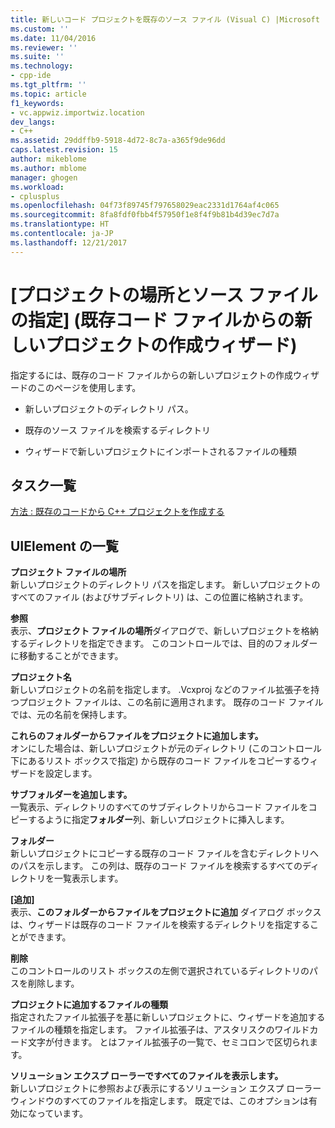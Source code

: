 ```yaml
---
title: 新しいコード プロジェクトを既存のソース ファイル (Visual C) |Microsoft ドキュメント
ms.custom: ''
ms.date: 11/04/2016
ms.reviewer: ''
ms.suite: ''
ms.technology:
- cpp-ide
ms.tgt_pltfrm: ''
ms.topic: article
f1_keywords:
- vc.appwiz.importwiz.location
dev_langs:
- C++
ms.assetid: 29ddffb9-5918-4d72-8c7a-a365f9de96dd
caps.latest.revision: 15
author: mikeblome
ms.author: mblome
manager: ghogen
ms.workload:
- cplusplus
ms.openlocfilehash: 04f73f89745f797658029eac2331d1764af4c065
ms.sourcegitcommit: 8fa8fdf0fbb4f57950f1e8f4f9b81b4d39ec7d7a
ms.translationtype: HT
ms.contentlocale: ja-JP
ms.lasthandoff: 12/21/2017
---
```

# <a name="specify-project-location-and-source-files-create-new-project-from-existing-code-files-wizard"></a>[プロジェクトの場所とソース ファイルの指定] \(既存コード ファイルからの新しいプロジェクトの作成ウィザード)
指定するには、既存のコード ファイルからの新しいプロジェクトの作成ウィザードのこのページを使用します。  
  
-   新しいプロジェクトのディレクトリ パス。  
  
-   既存のソース ファイルを検索するディレクトリ  
  
-   ウィザードで新しいプロジェクトにインポートされるファイルの種類  
  
## <a name="task-list"></a>タスク一覧  
 [方法 : 既存のコードから C++ プロジェクトを作成する](../ide/how-to-create-a-cpp-project-from-existing-code.md)  
  
## <a name="uielement-list"></a>UIElement の一覧  
 **プロジェクト ファイルの場所**  
 新しいプロジェクトのディレクトリ パスを指定します。 新しいプロジェクトのすべてのファイル (およびサブディレクトリ) は、この位置に格納されます。  
  
 **参照**  
 表示、**プロジェクト ファイルの場所**ダイアログで、新しいプロジェクトを格納するディレクトリを指定できます。 このコントロールでは、目的のフォルダーに移動することができます。  
  
 **プロジェクト名**  
 新しいプロジェクトの名前を指定します。 .Vcxproj などのファイル拡張子を持つプロジェクト ファイルは、この名前に適用されます。 既存のコード ファイルでは、元の名前を保持します。  
  
 **これらのフォルダーからファイルをプロジェクトに追加します。**  
 オンにした場合は、新しいプロジェクトが元のディレクトリ (このコントロール下にあるリスト ボックスで指定) から既存のコード ファイルをコピーするウィザードを設定します。  
  
 **サブフォルダーを追加します。**  
 一覧表示、ディレクトリのすべてのサブディレクトリからコード ファイルをコピーするように指定**フォルダー**列、新しいプロジェクトに挿入します。  
  
 **フォルダー**  
 新しいプロジェクトにコピーする既存のコード ファイルを含むディレクトリへのパスを示します。 この列は、既存のコード ファイルを検索するすべてのディレクトリを一覧表示します。  
  
 **[追加]**  
 表示、**このフォルダーからファイルをプロジェクトに追加** ダイアログ ボックスは、ウィザードは既存のコード ファイルを検索するディレクトリを指定することができます。  
  
 **削除**  
 このコントロールのリスト ボックスの左側で選択されているディレクトリのパスを削除します。  
  
 **プロジェクトに追加するファイルの種類**  
 指定されたファイル拡張子を基に新しいプロジェクトに、ウィザードを追加するファイルの種類を指定します。 ファイル拡張子は、アスタリスクのワイルドカード文字が付きます。 とはファイル拡張子の一覧で、セミコロンで区切られます。  
  
 **ソリューション エクスプ ローラーですべてのファイルを表示します。**  
 新しいプロジェクトに参照および表示にするソリューション エクスプ ローラー ウィンドウのすべてのファイルを指定します。 既定では、このオプションは有効になっています。